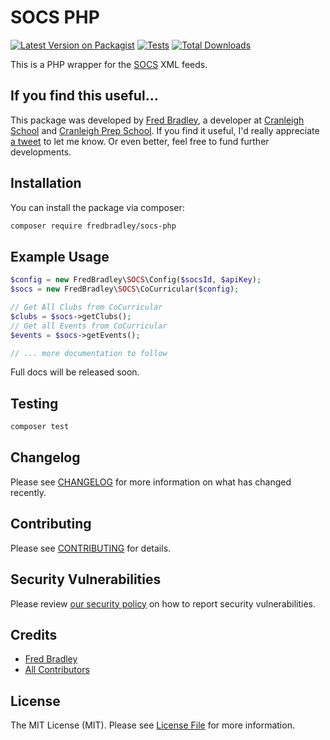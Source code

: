 # SOCS PHP

[![Latest Version on Packagist](https://img.shields.io/packagist/v/fredbradley/socs-php.svg?style=flat-square)](https://packagist.org/packages/fredbradley/socs-php)
[![Tests](https://github.com/fredbradley/socs-php/actions/workflows/pest.yml/badge.svg)](https://github.com/fredbradley/socs-php/actions/workflows/pest.yml)
[![Total Downloads](https://img.shields.io/packagist/dt/fredbradley/socs-php.svg?style=flat-square)](https://packagist.org/packages/fredbradley/socs-php)


This is a PHP wrapper for the [SOCS](https://misocs.com) XML feeds. 

## If you find this useful...

This package was developed by [Fred Bradley](https://twitter.com/fredbradley), a developer at [Cranleigh School](https://www.cranleigh.org) and [Cranleigh Prep School](https://www.cranprep.org).
If you find it useful, I'd really appreciate [a tweet](https://twitter.com/fredbradley) to let me know. Or even better, feel free to fund further developments.
## Installation

You can install the package via composer:

```bash
composer require fredbradley/socs-php
```

## Example Usage

```php
$config = new FredBradley\SOCS\Config($socsId, $apiKey);
$socs = new FredBradley\SOCS\CoCurricular($config);

// Get All Clubs from CoCurricular
$clubs = $socs->getClubs();
// Get all Events from CoCurricular
$events = $socs->getEvents();

// ... more documentation to follow
```
Full docs will be released soon.

## Testing

```bash
composer test
```

## Changelog

Please see [CHANGELOG](CHANGELOG.md) for more information on what has changed recently.

## Contributing

Please see [CONTRIBUTING](.github/CONTRIBUTING.md) for details.

## Security Vulnerabilities

Please review [our security policy](../../security/policy) on how to report security vulnerabilities.

## Credits

- [Fred Bradley](https://github.com/fredbradley)
- [All Contributors](../../contributors)

## License

The MIT License (MIT). Please see [License File](LICENSE.md) for more information.
